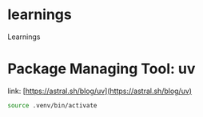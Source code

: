 # learnings

Learnings


# Package Managing Tool: uv

link: [https://astral.sh/blog/uv](https://astral.sh/blog/uv)

```bash
source .venv/bin/activate
```